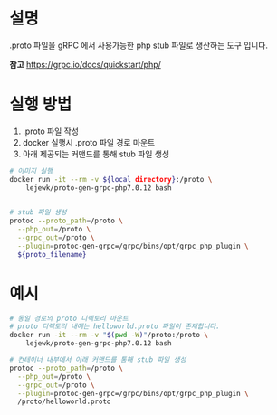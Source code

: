 # 설명
.proto 파일을 gRPC 에서 사용가능한 php stub 파일로 생산하는 도구 입니다.

**참고**
https://grpc.io/docs/quickstart/php/

# 실행 방법
1. .proto 파일 작성
2. docker 실행시 .proto 파일 경로 마운트
3. 아래 제공되는 커맨드를 통해 stub 파일 생성

``` bash
# 이미지 실행
docker run -it --rm -v ${local directory}:/proto \
    lejewk/proto-gen-grpc-php7.0.12 bash
    

# stub 파일 생성
protoc --proto_path=/proto \
  --php_out=/proto \
  --grpc_out=/proto \
  --plugin=protoc-gen-grpc=/grpc/bins/opt/grpc_php_plugin \
  ${proto_filename}
```

# 예시
``` bash
# 동일 경로의 proto 디렉토리 마운트
# proto 디렉토리 내에는 helloworld.proto 파일이 존재합니다.
docker run -it --rm -v "$(pwd -W)"/proto:/proto \
    lejewk/proto-gen-grpc-php7.0.12 bash

# 컨테이너 내부에서 아래 커맨드를 통해 stub 파일 생성
protoc --proto_path=/proto \
  --php_out=/proto \
  --grpc_out=/proto \
  --plugin=protoc-gen-grpc=/grpc/bins/opt/grpc_php_plugin \
  /proto/helloworld.proto
```